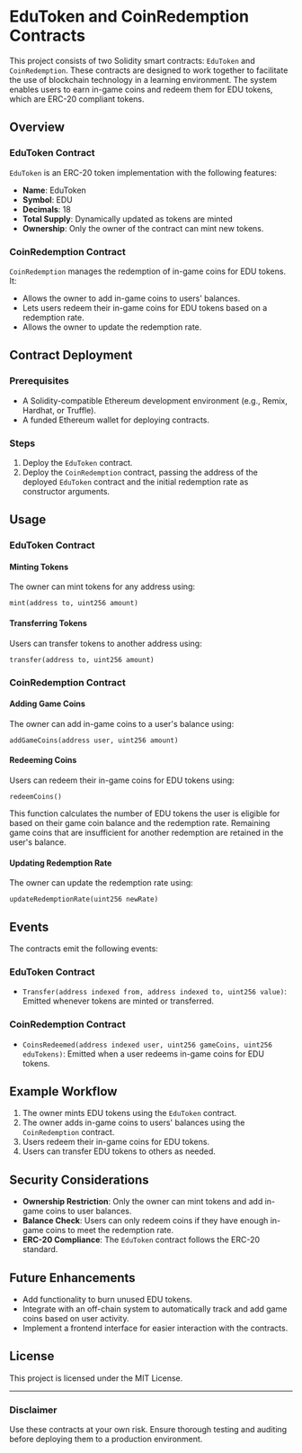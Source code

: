 # EduToken and CoinRedemption Contracts

This project consists of two Solidity smart contracts: `EduToken` and `CoinRedemption`. These contracts are designed to work together to facilitate the use of blockchain technology in a learning environment. The system enables users to earn in-game coins and redeem them for EDU tokens, which are ERC-20 compliant tokens.

## Overview

### EduToken Contract
`EduToken` is an ERC-20 token implementation with the following features:
- **Name**: EduToken
- **Symbol**: EDU
- **Decimals**: 18
- **Total Supply**: Dynamically updated as tokens are minted
- **Ownership**: Only the owner of the contract can mint new tokens.

### CoinRedemption Contract
`CoinRedemption` manages the redemption of in-game coins for EDU tokens. It:
- Allows the owner to add in-game coins to users' balances.
- Lets users redeem their in-game coins for EDU tokens based on a redemption rate.
- Allows the owner to update the redemption rate.

## Contract Deployment

### Prerequisites
- A Solidity-compatible Ethereum development environment (e.g., Remix, Hardhat, or Truffle).
- A funded Ethereum wallet for deploying contracts.

### Steps
1. Deploy the `EduToken` contract.
2. Deploy the `CoinRedemption` contract, passing the address of the deployed `EduToken` contract and the initial redemption rate as constructor arguments.

## Usage

### EduToken Contract
#### Minting Tokens
The owner can mint tokens for any address using:
```solidity
mint(address to, uint256 amount)
```

#### Transferring Tokens
Users can transfer tokens to another address using:
```solidity
transfer(address to, uint256 amount)
```

### CoinRedemption Contract
#### Adding Game Coins
The owner can add in-game coins to a user's balance using:
```solidity
addGameCoins(address user, uint256 amount)
```

#### Redeeming Coins
Users can redeem their in-game coins for EDU tokens using:
```solidity
redeemCoins()
```
This function calculates the number of EDU tokens the user is eligible for based on their game coin balance and the redemption rate. Remaining game coins that are insufficient for another redemption are retained in the user's balance.

#### Updating Redemption Rate
The owner can update the redemption rate using:
```solidity
updateRedemptionRate(uint256 newRate)
```

## Events
The contracts emit the following events:

### EduToken Contract
- `Transfer(address indexed from, address indexed to, uint256 value)`:
  Emitted whenever tokens are minted or transferred.

### CoinRedemption Contract
- `CoinsRedeemed(address indexed user, uint256 gameCoins, uint256 eduTokens)`:
  Emitted when a user redeems in-game coins for EDU tokens.

## Example Workflow
1. The owner mints EDU tokens using the `EduToken` contract.
2. The owner adds in-game coins to users' balances using the `CoinRedemption` contract.
3. Users redeem their in-game coins for EDU tokens.
4. Users can transfer EDU tokens to others as needed.

## Security Considerations
- **Ownership Restriction**: Only the owner can mint tokens and add in-game coins to user balances.
- **Balance Check**: Users can only redeem coins if they have enough in-game coins to meet the redemption rate.
- **ERC-20 Compliance**: The `EduToken` contract follows the ERC-20 standard.

## Future Enhancements
- Add functionality to burn unused EDU tokens.
- Integrate with an off-chain system to automatically track and add game coins based on user activity.
- Implement a frontend interface for easier interaction with the contracts.

## License
This project is licensed under the MIT License.

---

### Disclaimer
Use these contracts at your own risk. Ensure thorough testing and auditing before deploying them to a production environment.

